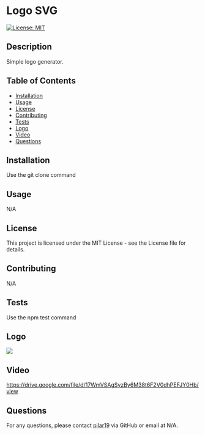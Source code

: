 
# Logo SVG

[![License: MIT](https://img.shields.io/badge/License-MIT-yellow.svg)](https://opensource.org/licenses/MIT)
  
## Description
Simple logo generator.

## Table of Contents

- [Installation](#installation)
- [Usage](#usage)
- [License](#license)
- [Contributing](#contributing)
- [Tests](#tests)
- [Logo](#Logo)
- [Video](#video)
- [Questions](#questions)

## Installation
Use the git clone command

## Usage
N/A


## License
  This project is licensed under the MIT License - see the License file for details.

## Contributing
N/A


## Tests
Use the npm test command

## Logo

<img src="./logo.svg">

## Video
https://drive.google.com/file/d/17WmVSAgSyzBy6M38t6F2V0dhPEFJY0Hb/view

## Questions
For any questions, please contact [pilar19](https://github.com/pilar19) via GitHub or email at N/A.
